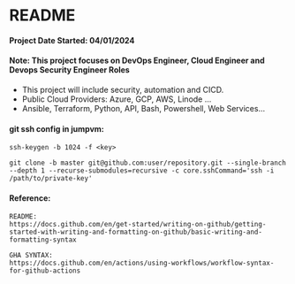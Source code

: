 # README
#### Project Date Started: 04/01/2024
#### Note: This project focuses on DevOps Engineer, Cloud Engineer and Devops Security Engineer Roles
* This project will include security, automation and CICD.
* Public Cloud Providers:  Azure, GCP, AWS, Linode ...
* Ansible, Terraform, Python, API, Bash, Powershell, Web Services...  

#### git ssh config in jumpvm:
```
ssh-keygen -b 1024 -f <key>

git clone -b master git@github.com:user/repository.git --single-branch --depth 1 --recurse-submodules=recursive -c core.sshCommand='ssh -i /path/to/private-key'
```

#### Reference: 
```
README:
https://docs.github.com/en/get-started/writing-on-github/getting-started-with-writing-and-formatting-on-github/basic-writing-and-formatting-syntax

GHA SYNTAX:
https://docs.github.com/en/actions/using-workflows/workflow-syntax-for-github-actions
```